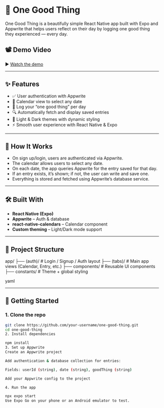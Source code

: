 # 🌟 One Good Thing

One Good Thing is a beautifully simple React Native app built with Expo and Appwrite that helps users reflect on their day by logging one good thing they experienced — every day.


## 📽️ Demo Video

▶️ [Watch the demo](https://youtu.be/a6gS1_x1gG4)

---

## ✨ Features

- ✅ User authentication with Appwrite
- 📅 Calendar view to select any date
- 📝 Log your “one good thing” per day
- 🔍 Automatically fetch and display saved entries
- 🎨 Light & Dark themes with dynamic styling
- ⚡ Smooth user experience with React Native & Expo

---

## 🧠 How It Works

- On sign up/login, users are authenticated via Appwrite.
- The calendar allows users to select any date.
- On each date, the app queries Appwrite for the entry saved for that day.
- If an entry exists, it’s shown; if not, the user can write and save one.
- Everything is stored and fetched using Appwrite’s database service.

---

## 🛠️ Built With

- **React Native (Expo)**
- **Appwrite** – Auth & database
- **react-native-calendars** – Calendar component
- **Custom theming** – Light/Dark mode support

---

## 📂 Project Structure

app/
├── (auth)/ # Login / Signup / Auth layout
├── (tabs)/ # Main app views (Calendar, Entry, etc.)
├── components/ # Reusable UI components
├── constants/ # Theme + global styling

yaml

---

## 🚀 Getting Started

### 1. Clone the repo

```bash
git clone https://github.com/your-username/one-good-thing.git
cd one-good-thing
2. Install dependencies

npm install
3. Set up Appwrite
Create an Appwrite project

Add authentication & database collection for entries:

Fields: userId (string), date (string), goodThing (string)

Add your Appwrite config to the project

4. Run the app

npx expo start
Use Expo Go on your phone or an Android emulator to test.
